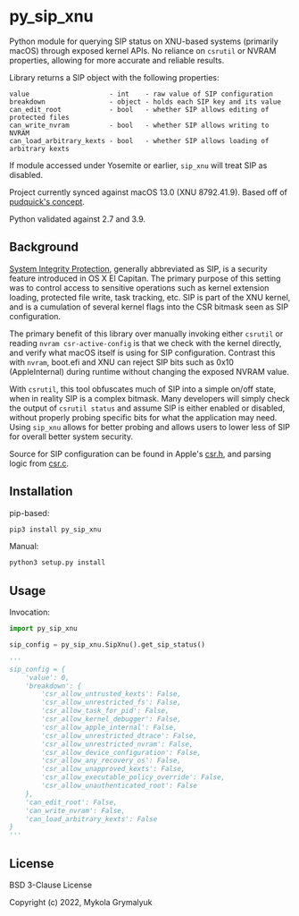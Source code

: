 # py_sip_xnu

Python module for querying SIP status on XNU-based systems (primarily macOS) through exposed kernel APIs.
No reliance on `csrutil` or NVRAM properties, allowing for more accurate and reliable results.

Library returns a SIP object with the following properties:
```
value                    - int    - raw value of SIP configuration
breakdown                - object - holds each SIP key and its value
can_edit_root            - bool   - whether SIP allows editing of protected files
can_write_nvram          - bool   - whether SIP allows writing to NVRAM
can_load_arbitrary_kexts - bool   - whether SIP allows loading of arbitrary kexts
```

If module accessed under Yosemite or earlier, `sip_xnu` will treat SIP as disabled.

Project currently synced against macOS 13.0 (XNU 8792.41.9). Based off of [pudquick's concept](https://gist.github.com/pudquick/8b320be960e1654b908b10346272326b).

Python validated against 2.7 and 3.9.

## Background

[System Integrity Protection](https://support.apple.com/en-ca/HT204899), generally abbreviated as SIP, is a security feature introduced in OS X El Capitan. The primary purpose of this setting was to control access to sensitive operations such as kernel extension loading, protected file write, task tracking, etc. SIP is part of the XNU kernel, and is a cumulation of several kernel flags into the CSR bitmask seen as SIP configuration.

The primary benefit of this library over manually invoking either `csrutil` or reading `nvram csr-active-config` is that we check with the kernel directly, and verify what macOS itself is using for SIP configuration. Contrast this with `nvram`, boot.efi and XNU can reject SIP bits such as 0x10 (AppleInternal) during runtime without changing the exposed NVRAM value.

With `csrutil`, this tool obfuscates much of SIP into a simple on/off state, when in reality SIP is a complex bitmask. Many developers will simply check the output of `csrutil status` and assume SIP is either enabled or disabled, without properly probing specific bits for what the application may need. Using `sip_xnu` allows for better probing and allows users to lower less of SIP for overall better system security.

Source for SIP configuration can be found in Apple's [csr.h](https://github.com/apple-oss-distributions/xnu/blob/xnu-8792.41.9/bsd/sys/csr.h), and parsing logic from [csr.c](https://github.com/apple-oss-distributions/xnu/blob/xnu-8792.41.9/libsyscall/wrappers/csr.c).


## Installation

pip-based:
```sh
pip3 install py_sip_xnu
```

Manual:
```sh
python3 setup.py install
```

## Usage

Invocation:
```python
import py_sip_xnu

sip_config = py_sip_xnu.SipXnu().get_sip_status()

'''
sip_config = {
    'value': 0,
    'breakdown': {
        'csr_allow_untrusted_kexts': False,
        'csr_allow_unrestricted_fs': False,
        'csr_allow_task_for_pid': False,
        'csr_allow_kernel_debugger': False,
        'csr_allow_apple_internal': False,
        'csr_allow_unrestricted_dtrace': False,
        'csr_allow_unrestricted_nvram': False,
        'csr_allow_device_configuration': False,
        'csr_allow_any_recovery_os': False,
        'csr_allow_unapproved_kexts': False,
        'csr_allow_executable_policy_override': False,
        'csr_allow_unauthenticated_root': False
    },
    'can_edit_root': False,
    'can_write_nvram': False,
    'can_load_arbitrary_kexts': False
}
'''
```

## License

BSD 3-Clause License

Copyright (c) 2022, Mykola Grymalyuk